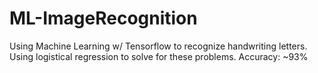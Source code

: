 # ML-ImageRecognition
Using Machine Learning w/ Tensorflow to recognize handwriting letters. Using logistical regression to solve for these problems. Accuracy: ~93%
